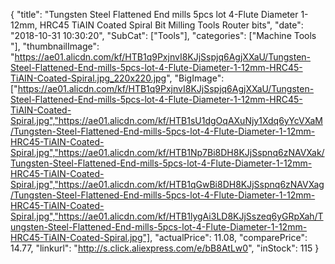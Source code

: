 {
	"title": "Tungsten Steel Flattened End mills 5pcs lot  4-Flute Diameter 1-12mm, HRC45 TiAIN Coated Spiral Bit Milling Tools Router bits",
	"date": "2018-10-31 10:30:20",
	"SubCat": ["Tools"],
	"categories": ["Machine Tools "],
	"thumbnailImage": "https://ae01.alicdn.com/kf/HTB1q9PxjnvI8KJjSspjq6AgjXXaU/Tungsten-Steel-Flattened-End-mills-5pcs-lot-4-Flute-Diameter-1-12mm-HRC45-TiAIN-Coated-Spiral.jpg_220x220.jpg",
	"BigImage": ["https://ae01.alicdn.com/kf/HTB1q9PxjnvI8KJjSspjq6AgjXXaU/Tungsten-Steel-Flattened-End-mills-5pcs-lot-4-Flute-Diameter-1-12mm-HRC45-TiAIN-Coated-Spiral.jpg","https://ae01.alicdn.com/kf/HTB1sU1dgOqAXuNjy1Xdq6yYcVXaM/Tungsten-Steel-Flattened-End-mills-5pcs-lot-4-Flute-Diameter-1-12mm-HRC45-TiAIN-Coated-Spiral.jpg","https://ae01.alicdn.com/kf/HTB1Np7Bi8DH8KJjSspnq6zNAVXak/Tungsten-Steel-Flattened-End-mills-5pcs-lot-4-Flute-Diameter-1-12mm-HRC45-TiAIN-Coated-Spiral.jpg","https://ae01.alicdn.com/kf/HTB1qGwBi8DH8KJjSspnq6zNAVXag/Tungsten-Steel-Flattened-End-mills-5pcs-lot-4-Flute-Diameter-1-12mm-HRC45-TiAIN-Coated-Spiral.jpg","https://ae01.alicdn.com/kf/HTB1lygAi3LD8KJjSszeq6yGRpXah/Tungsten-Steel-Flattened-End-mills-5pcs-lot-4-Flute-Diameter-1-12mm-HRC45-TiAIN-Coated-Spiral.jpg"],
	"actualPrice": 11.08,
	"comparePrice": 14.77,
	"linkurl": "http://s.click.aliexpress.com/e/bB8AtLw0",
	"inStock": 115
}
